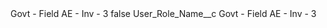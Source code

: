 <?xml version="1.0" encoding="UTF-8"?>
<CustomMetadata xmlns="http://soap.sforce.com/2006/04/metadata" xmlns:xsi="http://www.w3.org/2001/XMLSchema-instance" xmlns:xsd="http://www.w3.org/2001/XMLSchema">
    <label>Govt - Field AE - Inv - 3</label>
    <protected>false</protected>
    <values>
        <field>User_Role_Name__c</field>
        <value xsi:type="xsd:string">Govt - Field AE - Inv - 3</value>
    </values>
</CustomMetadata>
